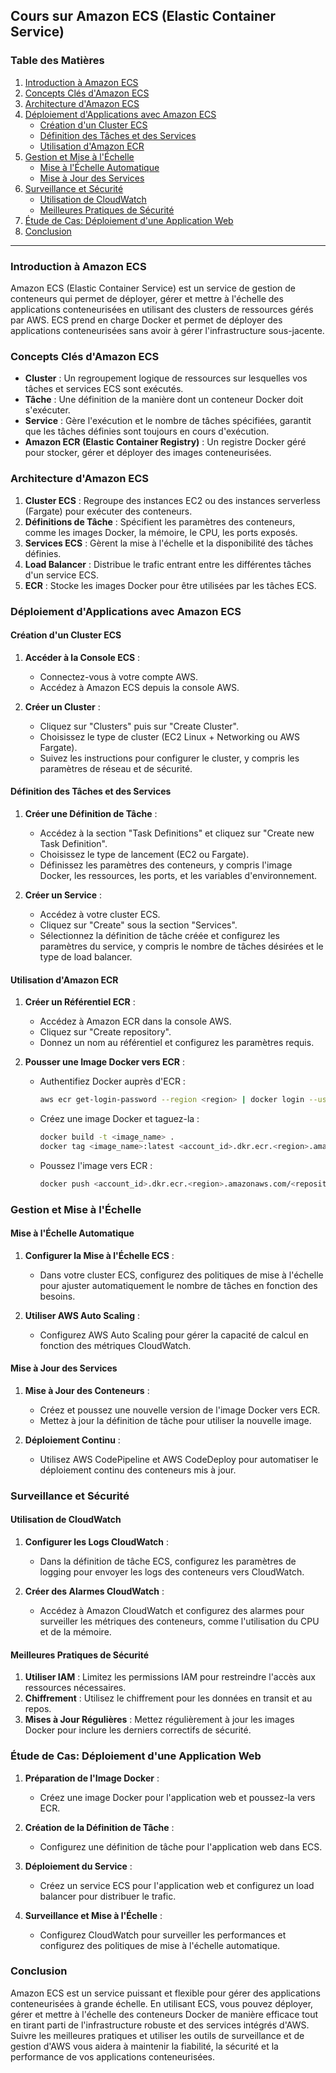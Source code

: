 ## Cours sur Amazon ECS (Elastic Container Service)

### Table des Matières

1. [Introduction à Amazon ECS](#introduction-à-amazon-ecs)
2. [Concepts Clés d'Amazon ECS](#concepts-clés-damazon-ecs)
3. [Architecture d'Amazon ECS](#architecture-damazon-ecs)
4. [Déploiement d'Applications avec Amazon ECS](#déploiement-dapplications-avec-amazon-ecs)
    - [Création d'un Cluster ECS](#création-dun-cluster-ecs)
    - [Définition des Tâches et des Services](#définition-des-tâches-et-des-services)
    - [Utilisation d'Amazon ECR](#utilisation-damazon-ecr)
5. [Gestion et Mise à l'Échelle](#gestion-et-mise-à-léchelle)
    - [Mise à l'Échelle Automatique](#mise-à-léchelle-automatique)
    - [Mise à Jour des Services](#mise-à-jour-des-services)
6. [Surveillance et Sécurité](#surveillance-et-sécurité)
    - [Utilisation de CloudWatch](#utilisation-de-cloudwatch)
    - [Meilleures Pratiques de Sécurité](#meilleures-pratiques-de-sécurité)
7. [Étude de Cas: Déploiement d'une Application Web](#étude-de-cas-déploiement-dune-application-web)
8. [Conclusion](#conclusion)

---

### Introduction à Amazon ECS

Amazon ECS (Elastic Container Service) est un service de gestion de conteneurs qui permet de déployer, gérer et mettre à l'échelle des applications conteneurisées en utilisant des clusters de ressources gérés par AWS. ECS prend en charge Docker et permet de déployer des applications conteneurisées sans avoir à gérer l'infrastructure sous-jacente.

### Concepts Clés d'Amazon ECS

- **Cluster** : Un regroupement logique de ressources sur lesquelles vos tâches et services ECS sont exécutés.
- **Tâche** : Une définition de la manière dont un conteneur Docker doit s'exécuter.
- **Service** : Gère l'exécution et le nombre de tâches spécifiées, garantit que les tâches définies sont toujours en cours d'exécution.
- **Amazon ECR (Elastic Container Registry)** : Un registre Docker géré pour stocker, gérer et déployer des images conteneurisées.

### Architecture d'Amazon ECS

1. **Cluster ECS** : Regroupe des instances EC2 ou des instances serverless (Fargate) pour exécuter des conteneurs.
2. **Définitions de Tâche** : Spécifient les paramètres des conteneurs, comme les images Docker, la mémoire, le CPU, les ports exposés.
3. **Services ECS** : Gèrent la mise à l'échelle et la disponibilité des tâches définies.
4. **Load Balancer** : Distribue le trafic entrant entre les différentes tâches d'un service ECS.
5. **ECR** : Stocke les images Docker pour être utilisées par les tâches ECS.

### Déploiement d'Applications avec Amazon ECS

#### Création d'un Cluster ECS

1. **Accéder à la Console ECS** :
   - Connectez-vous à votre compte AWS.
   - Accédez à Amazon ECS depuis la console AWS.

2. **Créer un Cluster** :
   - Cliquez sur "Clusters" puis sur "Create Cluster".
   - Choisissez le type de cluster (EC2 Linux + Networking ou AWS Fargate).
   - Suivez les instructions pour configurer le cluster, y compris les paramètres de réseau et de sécurité.

#### Définition des Tâches et des Services

1. **Créer une Définition de Tâche** :
   - Accédez à la section "Task Definitions" et cliquez sur "Create new Task Definition".
   - Choisissez le type de lancement (EC2 ou Fargate).
   - Définissez les paramètres des conteneurs, y compris l'image Docker, les ressources, les ports, et les variables d'environnement.

2. **Créer un Service** :
   - Accédez à votre cluster ECS.
   - Cliquez sur "Create" sous la section "Services".
   - Sélectionnez la définition de tâche créée et configurez les paramètres du service, y compris le nombre de tâches désirées et le type de load balancer.

#### Utilisation d'Amazon ECR

1. **Créer un Référentiel ECR** :
   - Accédez à Amazon ECR dans la console AWS.
   - Cliquez sur "Create repository".
   - Donnez un nom au référentiel et configurez les paramètres requis.

2. **Pousser une Image Docker vers ECR** :
   - Authentifiez Docker auprès d'ECR :
     ```bash
     aws ecr get-login-password --region <region> | docker login --username AWS --password-stdin <account_id>.dkr.ecr.<region>.amazonaws.com
     ```
   - Créez une image Docker et taguez-la :
     ```bash
     docker build -t <image_name> .
     docker tag <image_name>:latest <account_id>.dkr.ecr.<region>.amazonaws.com/<repository_name>:latest
     ```
   - Poussez l'image vers ECR :
     ```bash
     docker push <account_id>.dkr.ecr.<region>.amazonaws.com/<repository_name>:latest
     ```

### Gestion et Mise à l'Échelle

#### Mise à l'Échelle Automatique

1. **Configurer la Mise à l'Échelle ECS** :
   - Dans votre cluster ECS, configurez des politiques de mise à l'échelle pour ajuster automatiquement le nombre de tâches en fonction des besoins.

2. **Utiliser AWS Auto Scaling** :
   - Configurez AWS Auto Scaling pour gérer la capacité de calcul en fonction des métriques CloudWatch.

#### Mise à Jour des Services

1. **Mise à Jour des Conteneurs** :
   - Créez et poussez une nouvelle version de l'image Docker vers ECR.
   - Mettez à jour la définition de tâche pour utiliser la nouvelle image.

2. **Déploiement Continu** :
   - Utilisez AWS CodePipeline et AWS CodeDeploy pour automatiser le déploiement continu des conteneurs mis à jour.

### Surveillance et Sécurité

#### Utilisation de CloudWatch

1. **Configurer les Logs CloudWatch** :
   - Dans la définition de tâche ECS, configurez les paramètres de logging pour envoyer les logs des conteneurs vers CloudWatch.

2. **Créer des Alarmes CloudWatch** :
   - Accédez à Amazon CloudWatch et configurez des alarmes pour surveiller les métriques des conteneurs, comme l'utilisation du CPU et de la mémoire.

#### Meilleures Pratiques de Sécurité

1. **Utiliser IAM** : Limitez les permissions IAM pour restreindre l'accès aux ressources nécessaires.
2. **Chiffrement** : Utilisez le chiffrement pour les données en transit et au repos.
3. **Mises à Jour Régulières** : Mettez régulièrement à jour les images Docker pour inclure les derniers correctifs de sécurité.

### Étude de Cas: Déploiement d'une Application Web

1. **Préparation de l'Image Docker** :
   - Créez une image Docker pour l'application web et poussez-la vers ECR.

2. **Création de la Définition de Tâche** :
   - Configurez une définition de tâche pour l'application web dans ECS.

3. **Déploiement du Service** :
   - Créez un service ECS pour l'application web et configurez un load balancer pour distribuer le trafic.

4. **Surveillance et Mise à l'Échelle** :
   - Configurez CloudWatch pour surveiller les performances et configurez des politiques de mise à l'échelle automatique.

### Conclusion

Amazon ECS est un service puissant et flexible pour gérer des applications conteneurisées à grande échelle. En utilisant ECS, vous pouvez déployer, gérer et mettre à l'échelle des conteneurs Docker de manière efficace tout en tirant parti de l'infrastructure robuste et des services intégrés d'AWS. Suivre les meilleures pratiques et utiliser les outils de surveillance et de gestion d'AWS vous aidera à maintenir la fiabilité, la sécurité et la performance de vos applications conteneurisées.

